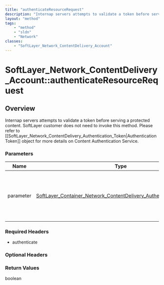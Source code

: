 ```yaml
---
title: "authenticateResourceRequest"
description: "Internap servers attempts to validate a token before serving a protected content. SoftLayer customer does not need to in... "
layout: "method"
tags:
    - "method"
    - "sldn"
    - "Network"
classes:
    - "SoftLayer_Network_ContentDelivery_Account"
---
```

# SoftLayer_Network_ContentDelivery_Account::authenticateResourceRequest
## Overview 
Internap servers attempts to validate a token before serving a protected content. SoftLayer customer does not need to invoke this method.  Please refer to [[SoftLayer_Network_ContentDelivery_Authentication_Token|Authentication Token]] object for more details on Content Authentication Service. 

### Parameters 
|Name | Type | Description |
| --- | --- | --- |
|parameter| <a href='/reference/datatypes/SoftLayer_Container_Network_ContentDelivery_Authentication_Parameter'>SoftLayer_Container_Network_ContentDelivery_Authentication_Parameter </a>| The parameter object contains content authentication token information.|


### Required Headers
* authenticate

### Optional Headers

### Return Values
boolean
